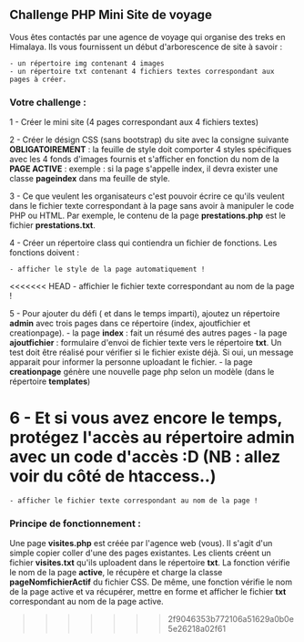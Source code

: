 ## Challenge PHP Mini Site de voyage
Vous êtes contactés par une agence de voyage qui organise des treks en Himalaya.
Ils vous fournissent un début d'arborescence de site à savoir :

    - un répertoire img contenant 4 images
    - un répertoire txt contenant 4 fichiers textes correspondant aux pages à créer.

### Votre challenge :
1 - Créer le mini site (4 pages correspondant aux 4 fichiers textes)

2 - Créer le désign CSS (sans bootstrap) du site avec la consigne suivante **OBLIGATOIREMENT** : la feuille de style doit comporter 4 styles spécifiques avec les 4 fonds d'images fournis et s'afficher en fonction du nom de la **PAGE ACTIVE** : exemple : si la page s'appelle index, il devra exister une classe **pageindex** dans ma feuille de style.

3 - Ce que veulent les organisateurs c'est pouvoir écrire ce qu'ils veulent dans le fichier texte correspondant à la page sans avoir à manipuler le code PHP ou HTML. Par exemple, le contenu de la page **prestations.php** est le fichier **prestations.txt**.

4 - Créer un répertoire class qui contiendra un fichier de fonctions. Les fonctions doivent :

    - afficher le style de la page automatiquement !
<<<<<<< HEAD
    - affichier le fichier texte correspondant au nom de la page !

5 - Pour ajouter du défi ( et dans le temps imparti), ajoutez un répertoire **admin** avec trois pages dans ce répertoire (index, ajoutfichier et creationpage).
    - la page **index** : fait un résumé des autres pages
    - la page **ajoutfichier** : formulaire d'envoi de fichier texte vers le répertoire **txt**. Un test doit être réalisé pour vérifier si le fichier existe déjà. Si oui, un message apparait pour informer la personne uploadant le fichier.
    - la page **creationpage** génère une nouvelle page php selon un modèle (dans le répertoire **templates**)

6 - Et si vous avez encore le temps, protégez l'accès au répertoire admin avec un code d'accès :D (NB : allez voir du côté de htaccess..)
=======
    - afficher le fichier texte correspondant au nom de la page !

### Principe de fonctionnement :
Une page **visites.php** est créée par l'agence web (vous). Il s'agit d'un simple copier coller d'une des pages existantes. Les clients créent un fichier **visites.txt** qu'ils uploadent dans le répertoire **txt**.
La fonction vérifie le nom de la page **active**, le récupère et charge la classe **pageNomfichierActif** du fichier CSS.
De même, une fonction vérifie le nom de la page active et va récupérer, mettre en forme et afficher le fichier **txt** correspondant au nom de la page active.
>>>>>>> 2f9046353b772106a51629a0b0e5e26218a02f61
